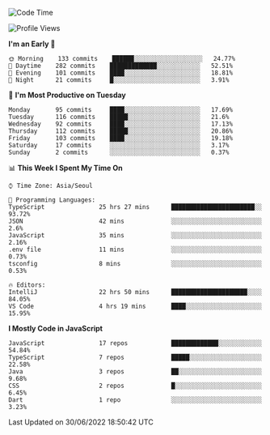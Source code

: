 <!--START_SECTION:waka-->
![Code Time](http://img.shields.io/badge/Code%20Time-0%20secs-blue)

![Profile Views](http://img.shields.io/badge/Profile%20Views-0-blue)

**I'm an Early 🐤** 

```text
🌞 Morning    133 commits    ██████░░░░░░░░░░░░░░░░░░░   24.77% 
🌆 Daytime    282 commits    █████████████░░░░░░░░░░░░   52.51% 
🌃 Evening    101 commits    ████░░░░░░░░░░░░░░░░░░░░░   18.81% 
🌙 Night      21 commits     █░░░░░░░░░░░░░░░░░░░░░░░░   3.91%

```
📅 **I'm Most Productive on Tuesday** 

```text
Monday       95 commits     ████░░░░░░░░░░░░░░░░░░░░░   17.69% 
Tuesday      116 commits    █████░░░░░░░░░░░░░░░░░░░░   21.6% 
Wednesday    92 commits     ████░░░░░░░░░░░░░░░░░░░░░   17.13% 
Thursday     112 commits    █████░░░░░░░░░░░░░░░░░░░░   20.86% 
Friday       103 commits    ████░░░░░░░░░░░░░░░░░░░░░   19.18% 
Saturday     17 commits     ░░░░░░░░░░░░░░░░░░░░░░░░░   3.17% 
Sunday       2 commits      ░░░░░░░░░░░░░░░░░░░░░░░░░   0.37%

```


📊 **This Week I Spent My Time On** 

```text
⌚︎ Time Zone: Asia/Seoul

💬 Programming Languages: 
TypeScript               25 hrs 27 mins      ███████████████████████░░   93.72% 
JSON                     42 mins             ░░░░░░░░░░░░░░░░░░░░░░░░░   2.6% 
JavaScript               35 mins             ░░░░░░░░░░░░░░░░░░░░░░░░░   2.16% 
.env file                11 mins             ░░░░░░░░░░░░░░░░░░░░░░░░░   0.73% 
tsconfig                 8 mins              ░░░░░░░░░░░░░░░░░░░░░░░░░   0.53%

🔥 Editors: 
IntelliJ                 22 hrs 50 mins      █████████████████████░░░░   84.05% 
VS Code                  4 hrs 19 mins       ████░░░░░░░░░░░░░░░░░░░░░   15.95%

```

**I Mostly Code in JavaScript** 

```text
JavaScript               17 repos            █████████████░░░░░░░░░░░░   54.84% 
TypeScript               7 repos             █████░░░░░░░░░░░░░░░░░░░░   22.58% 
Java                     3 repos             ██░░░░░░░░░░░░░░░░░░░░░░░   9.68% 
CSS                      2 repos             █░░░░░░░░░░░░░░░░░░░░░░░░   6.45% 
Dart                     1 repo              ░░░░░░░░░░░░░░░░░░░░░░░░░   3.23%

```



 Last Updated on 30/06/2022 18:50:42 UTC
<!--END_SECTION:waka-->

